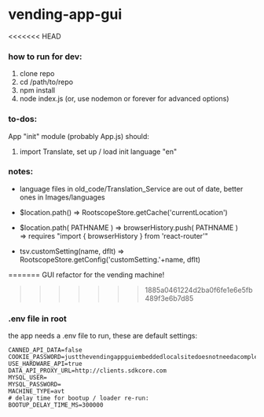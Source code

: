 # vending-app-gui

<<<<<<< HEAD
### how to run for dev:

1. clone repo
2. cd /path/to/repo
3. npm install
4. node index.js (or, use nodemon or forever for advanced options)

### to-dos:

App "init" module (probably App.js) should:  
1. import Translate, set up / load init language "en"

### notes:

- language files in old\_code/Translation\_Service are out of date, better ones in Images/languages

- $location.path() => RootscopeStore.getCache('currentLocation')
- $location.path( PATHNAME ) => browserHistory.push( PATHNAME )  
	=> requires "import { browserHistory } from 'react-router'"

- tsv.customSetting(name, dflt) => RootscopeStore.getConfig('customSetting.'+name, dflt)

=======
GUI refactor for the vending machine!
>>>>>>> 1885a0461224d2ba0f6fe1e6e5fb489f3e6b7d85

### .env file in root

the app needs a .env file to run, these are default settings:

```
CANNED_API_DATA=false
COOKIE_PASSWORD=justthevendingappguiembeddedlocalsitedoesnotneedacomplexcookiepassword
USE_HARDWARE_API=true
DATA_API_PROXY_URL=http://clients.sdkcore.com
MYSQL_USER=
MYSQL_PASSWORD=
MACHINE_TYPE=avt
# delay time for bootup / loader re-run:
BOOTUP_DELAY_TIME_MS=300000
```